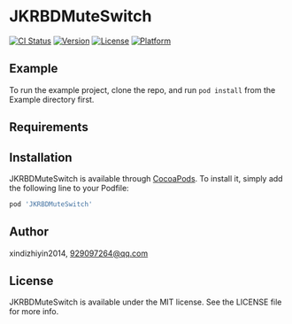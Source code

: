 # JKRBDMuteSwitch

[![CI Status](https://img.shields.io/travis/xindizhiyin2014/JKRBDMuteSwitch.svg?style=flat)](https://travis-ci.org/xindizhiyin2014/JKRBDMuteSwitch)
[![Version](https://img.shields.io/cocoapods/v/JKRBDMuteSwitch.svg?style=flat)](https://cocoapods.org/pods/JKRBDMuteSwitch)
[![License](https://img.shields.io/cocoapods/l/JKRBDMuteSwitch.svg?style=flat)](https://cocoapods.org/pods/JKRBDMuteSwitch)
[![Platform](https://img.shields.io/cocoapods/p/JKRBDMuteSwitch.svg?style=flat)](https://cocoapods.org/pods/JKRBDMuteSwitch)

## Example

To run the example project, clone the repo, and run `pod install` from the Example directory first.

## Requirements

## Installation

JKRBDMuteSwitch is available through [CocoaPods](https://cocoapods.org). To install
it, simply add the following line to your Podfile:

```ruby
pod 'JKRBDMuteSwitch'
```

## Author

xindizhiyin2014, 929097264@qq.com

## License

JKRBDMuteSwitch is available under the MIT license. See the LICENSE file for more info.
